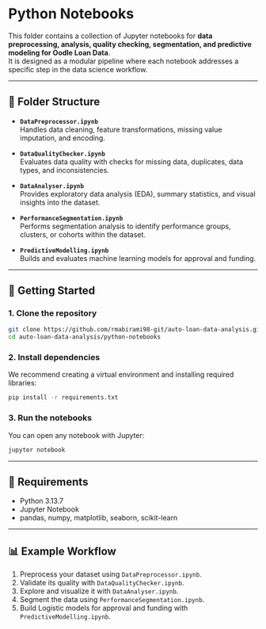 # Python Notebooks

This folder contains a collection of Jupyter notebooks for **data preprocessing, analysis, quality checking, segmentation, and predictive modeling for Oodle Loan Data**.  
It is designed as a modular pipeline where each notebook addresses a specific step in the data science workflow.  

---

## 📁 Folder Structure

- **`DataPreprocessor.ipynb`**  
  Handles data cleaning, feature transformations, missing value imputation, and encoding.  

- **`DataQualityChecker.ipynb`**  
  Evaluates data quality with checks for missing data, duplicates, data types, and inconsistencies.
  
- **`DataAnalyser.ipynb`**  
  Provides exploratory data analysis (EDA), summary statistics, and visual insights into the dataset.  

- **`PerformanceSegmentation.ipynb`**  
  Performs segmentation analysis to identify performance groups, clusters, or cohorts within the dataset.  

- **`PredictiveModelling.ipynb`**  
  Builds and evaluates machine learning models for approval and funding.  

---

## 🚀 Getting Started

### 1. Clone the repository
```bash
git clone https://github.com/rmabirami98-git/auto-loan-data-analysis.git
cd auto-loan-data-analysis/python-notebooks
````

### 2. Install dependencies

We recommend creating a virtual environment and installing required libraries:

```bash
pip install -r requirements.txt
```

### 3. Run the notebooks

You can open any notebook with Jupyter:

```bash
jupyter notebook
```

---

## 📌 Requirements

* Python 3.13.7
* Jupyter Notebook
* pandas, numpy, matplotlib, seaborn, scikit-learn
---

## 📊 Example Workflow

1. Preprocess your dataset using `DataPreprocessor.ipynb`.
2. Validate its quality with `DataQualityChecker.ipynb`.
3. Explore and visualize it with `DataAnalyser.ipynb`.
4. Segment the data using `PerformanceSegmentation.ipynb`.
5. Build Logistic models for approval and funding with `PredictiveModelling.ipynb`.

